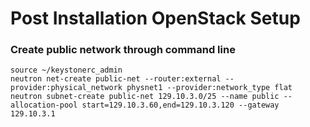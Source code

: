 # Post Installation OpenStack Setup

### Create public network through command line

```
source ~/keystonerc_admin
neutron net-create public-net --router:external --provider:physical_network physnet1 --provider:network_type flat
neutron subnet-create public-net 129.10.3.0/25 --name public --allocation-pool start=129.10.3.60,end=129.10.3.120 --gateway 129.10.3.1
```

